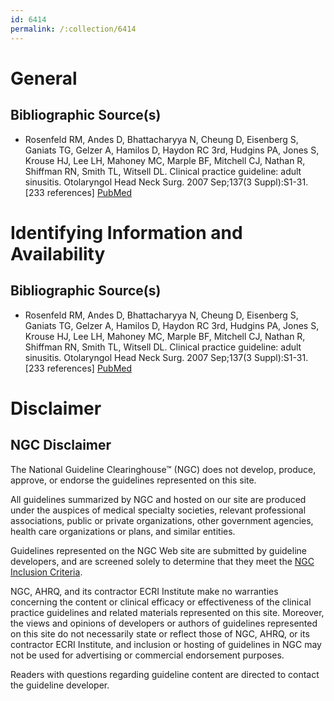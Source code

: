 ```yaml
---
id: 6414
permalink: /:collection/6414
---
```


# General

## Bibliographic Source(s)

- Rosenfeld RM, Andes D, Bhattacharyya N, Cheung D, Eisenberg S, Ganiats TG, Gelzer A, Hamilos D, Haydon RC 3rd, Hudgins PA, Jones S, Krouse HJ, Lee LH, Mahoney MC, Marple BF, Mitchell CJ, Nathan R, Shiffman RN, Smith TL, Witsell DL. Clinical practice guideline: adult sinusitis. Otolaryngol Head Neck Surg. 2007 Sep;137(3 Suppl):S1-31. [233 references] [ PubMed ](http://www.ncbi.nlm.nih.gov/entrez/query.fcgi?cmd=Retrieve&db=pubmed&dopt=Abstract&list_uids=17761281)

# Identifying Information and Availability

## Bibliographic Source(s)

- Rosenfeld RM, Andes D, Bhattacharyya N, Cheung D, Eisenberg S, Ganiats TG, Gelzer A, Hamilos D, Haydon RC 3rd, Hudgins PA, Jones S, Krouse HJ, Lee LH, Mahoney MC, Marple BF, Mitchell CJ, Nathan R, Shiffman RN, Smith TL, Witsell DL. Clinical practice guideline: adult sinusitis. Otolaryngol Head Neck Surg. 2007 Sep;137(3 Suppl):S1-31. [233 references] [ PubMed ](http://www.ncbi.nlm.nih.gov/entrez/query.fcgi?cmd=Retrieve&db=pubmed&dopt=Abstract&list_uids=17761281)

# Disclaimer

## NGC Disclaimer

The National Guideline Clearinghouse™ (NGC) does not develop, produce, approve, or endorse the guidelines represented on this site.

All guidelines summarized by NGC and hosted on our site are produced under the auspices of medical specialty societies, relevant professional associations, public or private organizations, other government agencies, health care organizations or plans, and similar entities.

Guidelines represented on the NGC Web site are submitted by guideline developers, and are screened solely to determine that they meet the [NGC Inclusion Criteria](/help-and-about/summaries/inclusion-criteria).

NGC, AHRQ, and its contractor ECRI Institute make no warranties concerning the content or clinical efficacy or effectiveness of the clinical practice guidelines and related materials represented on this site. Moreover, the views and opinions of developers or authors of guidelines represented on this site do not necessarily state or reflect those of NGC, AHRQ, or its contractor ECRI Institute, and inclusion or hosting of guidelines in NGC may not be used for advertising or commercial endorsement purposes.

Readers with questions regarding guideline content are directed to contact the guideline developer.

